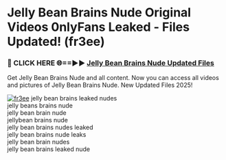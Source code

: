 # Jelly Bean Brains Nude Original Videos 0nlyFans Leaked - Files Updated! (fr3ee)

<h3>🔴 CLICK HERE 🌐==►► <a href="https://tinyurl.com/5h6xmrr3" rel="nofollow">Jelly Bean Brains Nude Updated Files</a></h3>

Get Jelly Bean Brains Nude and all content. Now you can access all videos and pictures of Jelly Bean Brains Nude. New Updated Files 2025!

[![fr3ee](https://i.imgur.com/KVD873Z.gif)](https://tinyurl.com/5h6xmrr3)
jelly bean brains leaked nudes<br>
jelly beans brains nude<br>
jelly bean brain nude<br>
jellybean brains nude<br>
jelly bean brains nudes leaked<br>
jelly bean brains nude leaks<br>
jelly bean brain nudes<br>
jelly bean brains leaked nude